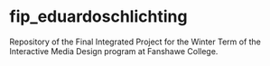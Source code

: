 # fip_eduardoschlichting
Repository of the Final Integrated Project for the Winter Term of the Interactive Media Design program at Fanshawe College.
